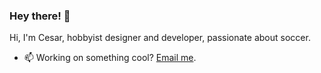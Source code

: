### Hey there! 👋

Hi, I'm Cesar, hobbyist designer and developer, passionate about soccer.

- 📫 Working on something cool? [Email me](mailto:chesargs@gmail.com).
